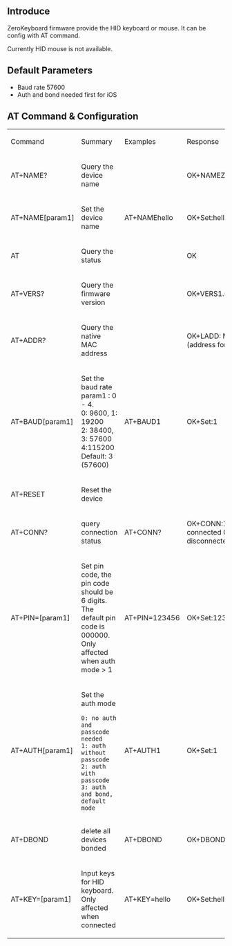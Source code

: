 ## Introduce

ZeroKeyboard firmware provide the HID keyboard or mouse. It can be
config with AT command.

Currently HID mouse is not available.

## Default Parameters

  - Baud rate 57600
  - Auth and bond needed first for iOS

## AT Command & Configuration

<table>
<tbody>
<tr class="odd">
<td><p>Command</p></td>
<td><p>Summary</p></td>
<td><p>Examples</p></td>
<td><p>Response</p></td>
</tr>
<tr class="even">
<td><p>AT+NAME?</p></td>
<td><p>Query the device name</p></td>
<td></td>
<td><p>OK+NAMEZeroKeyboard</p></td>
</tr>
<tr class="odd">
<td><p>AT+NAME[param1]</p></td>
<td><p>Set the device name</p></td>
<td><p>AT+NAMEhello</p></td>
<td><p>OK+Set:hello</p></td>
</tr>
<tr class="even">
<td><p>AT</p></td>
<td><p>Query the status</p></td>
<td></td>
<td><p>OK</p></td>
</tr>
<tr class="odd">
<td><p>AT+VERS?</p></td>
<td><p>Query the firmware version</p></td>
<td></td>
<td><p>OK+VERS1.0</p></td>
</tr>
<tr class="even">
<td><p>AT+ADDR?</p></td>
<td><p>Query the native MAC address</p></td>
<td></td>
<td><p>OK+LADD: MAC address (address for 12 string)</p></td>
</tr>
<tr class="odd">
<td><p>AT+BAUD[param1]</p></td>
<td><p>Set the baud rate<br />
param1 : 0 - 4.<br />
0: 9600, 1: 19200<br />
2: 38400, 3: 57600<br />
4:115200<br />
Default: 3 (57600)</p></td>
<td><p>AT+BAUD1</p></td>
<td><p>OK+Set:1</p></td>
</tr>
<tr class="even">
<td><p>AT+RESET</p></td>
<td><p>Reset the device</p></td>
<td></td>
<td></td>
</tr>
<tr class="odd">
<td><p>AT+CONN?</p></td>
<td><p>query connection status</p></td>
<td><p>AT+CONN?</p></td>
<td><p>OK+CONN:1 1 - connected 0 - disconnected|-</p></td>
</tr>
<tr class="even">
<td><p>AT+PIN=[param1]</p></td>
<td><p>Set pin code, the pin code should be 6 digits. The default pin code is 000000. Only affected when auth mode &gt; 1</p></td>
<td><p>AT+PIN=123456</p></td>
<td><p>OK+Set:123456</p></td>
</tr>
<tr class="odd">
<td><p>AT+AUTH[param1]</p></td>
<td><p>Set the auth mode</p>
<pre><code>0: no auth and passcode needed
1: auth without passcode
2: auth with passcode
3: auth and bond, default mode</code></pre></td>
<td><p>AT+AUTH1</p></td>
<td><p>OK+Set:1</p></td>
</tr>
<tr class="even">
<td><p>AT+DBOND</p></td>
<td><p>delete all devices bonded</p></td>
<td><p>AT+DBOND</p></td>
<td><p>OK+DBOND</p></td>
</tr>
<tr class="odd">
<td><p>AT+KEY=[param1]</p></td>
<td><p>Input keys for HID keyboard. Only affected when connected</p></td>
<td><p>AT+KEY=hello</p></td>
<td><p>OK+Set:hello</p></td>
</tr>
<tr class="even">
</tr>
</tbody>
</table>
